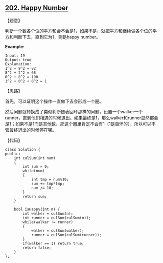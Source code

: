## [202. Happy Number](https://leetcode.com/problems/happy-number/description/)

【题意】

判断一个数各个位的平方和会不会是1，如果不是，就把平方和继续做各个位的平方和判断下去，直到它为1，则是happy number。

**Example:** 

```
Input: 19
Output: true
Explanation: 
1^2 + 9^2 = 82
8^2 + 2^2 = 68
6^2 + 8^2 = 100
1^2 + 0^2 + 0^2 = 1
```



【思路】

首先，可以证明这个操作一直做下去会形成一个圈。

然后问题就转换成了类似判断链表回环那样的问题，设置一个walker一个runner，直到他们相遇的时候退出。如果最终是1，那么walker和runner显然都会是1；如果不是1而是其他数，那这个圈里肯定不会有1（1是自环的），所以可以不管最终退出的时候停在哪。



【代码】

```
class Solution {
public:
    int culSum(int num)
    {
        int sum = 0;
        while(num)
        {
            int tmp = num%10;
            sum += tmp*tmp;
            num /= 10;
        }
        return sum;
    }
    
    bool isHappy(int n) {
        int walker = culSum(n);
        int runner = culSum(culSum(n));
        while(walker != runner)
        {
            walker = culSum(walker);
            runner = culSum(culSum(runner));
        }
        if(walker == 1) return true;
        return false;
    }
};
```

